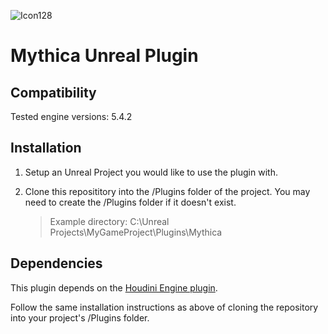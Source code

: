![Icon128](https://github.com/MythicaAI/MythicaUnrealPlugin/assets/880683/8832f6f1-a3cd-405f-b261-3945e912b618)
# Mythica Unreal Plugin

## Compatibility

Tested engine versions: 5.4.2

## Installation

1. Setup an Unreal Project you would like to use the plugin with.
2. Clone this reposititory into the /Plugins folder of the project. You may need to create the /Plugins folder if it doesn't exist.

   > Example directory: C:\Unreal Projects\MyGameProject\Plugins\Mythica

## Dependencies

This plugin depends on the [Houdini Engine plugin](https://github.com/MythicaAI/HoudiniEngineForUnreal).

Follow the same installation instructions as above of cloning the repository into your project's /Plugins folder.


